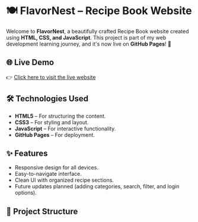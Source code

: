 # 🍽️ FlavorNest – Recipe Book Website

Welcome to **FlavorNest**, a beautifully crafted Recipe Book website created using **HTML, CSS, and JavaScript**. This project is part of my web development learning journey, and it's now live on **GitHub Pages**! 🚀

## 🌐 Live Demo

👉 [Click here to visit the live website](https://areesha797.github.io/Recipe-Book)



## 🛠️ Technologies Used

- **HTML5** – For structuring the content.
- **CSS3** – For styling and layout.
- **JavaScript** – For interactive functionality.
- **GitHub Pages** – For deployment.

## ✨ Features

- Responsive design for all devices.
- Easy-to-navigate interface.
- Clean UI with organized recipe sections.
- Future updates planned (adding categories, search, filter, and login options).

## 📁 Project Structure

